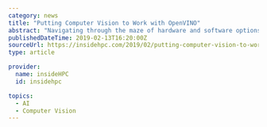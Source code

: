 ```yaml
---
category: news
title: "Putting Computer Vision to Work with OpenVINO"
abstract: "Navigating through the maze of hardware and software options presents a serious challenge to developing cost-effective real-time vision applications. There are number of open source libraries and APIs that already provide functionality for deep learning ..."
publishedDateTime: 2019-02-13T16:20:00Z
sourceUrl: https://insidehpc.com/2019/02/putting-computer-vision-to-work-with-openvino/
type: article

provider:
  name: insideHPC
  id: insidehpc

topics:
  - AI
  - Computer Vision
---
```

